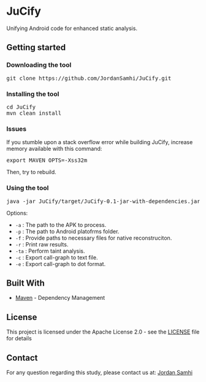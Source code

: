 # JuCify

Unifying Android code for enhanced static analysis.

## Getting started

### Downloading the tool

<pre>
git clone https://github.com/JordanSamhi/JuCify.git
</pre>

### Installing the tool

<pre>
cd JuCify
mvn clean install
</pre>

### Issues

If you stumble upon a stack overflow error while building JuCify, increase memory available with this command:

<pre>
export MAVEN_OPTS=-Xss32m
</pre>

Then, try to rebuild.

### Using the tool

<pre>
java -jar JuCify/target/JuCify-0.1-jar-with-dependencies.jar <i>options</i>
</pre>

Options:

* ```-a``` : The path to the APK to process.
* ```-p``` : The path to Android platofrms folder.
* ```-f``` :  Provide paths to necessary files for native reconstruciton.
* ```-r``` : Print raw results.
* ```-ta``` : Perform taint analysis.
* ```-c``` : Export call-graph to text file.
* ```-e``` : Export call-graph to dot format.

## Built With

* [Maven](https://maven.apache.org/) - Dependency Management

## License

This project is licensed under the Apache License 2.0 - see the [LICENSE](LICENSE) file for details

## Contact

For any question regarding this study, please contact us at:
[Jordan Samhi](mailto:jordan.samhi@uni.lu)
